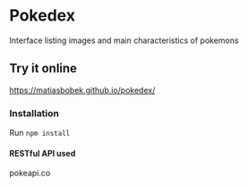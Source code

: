 # Pokedex
Interface listing images and main characteristics of pokemons

## Try it online

https://matiasbobek.github.io/pokedex/

### Installation

Run `npm install`

#### RESTful API used
pokeapi.co